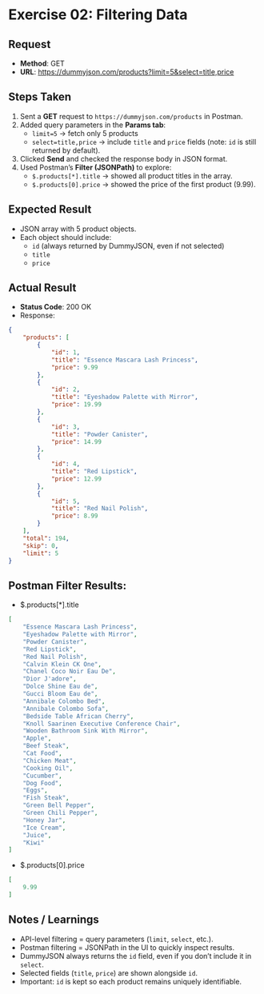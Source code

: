 # Exercise 02: Filtering Data

## Request
- **Method**: GET
- **URL**: https://dummyjson.com/products?limit=5&select=title,price

## Steps Taken
1. Sent a **GET** request to `https://dummyjson.com/products` in Postman.
2. Added query parameters in the **Params tab**:
   - `limit=5` → fetch only 5 products
   - `select=title,price` → include `title` and `price` fields (note: `id` is still returned by default).
3. Clicked **Send** and checked the response body in JSON format.
4. Used Postman’s **Filter (JSONPath)** to explore:
   - `$.products[*].title` → showed all product titles in the array.
   - `$.products[0].price` → showed the price of the first product (9.99).

## Expected Result
- JSON array with 5 product objects.
- Each object should include:
  - `id` (always returned by DummyJSON, even if not selected)
  - `title`
  - `price`

## Actual Result
- **Status Code**: 200 OK
- Response:

```json
{
    "products": [
        {
            "id": 1,
            "title": "Essence Mascara Lash Princess",
            "price": 9.99
        },
        {
            "id": 2,
            "title": "Eyeshadow Palette with Mirror",
            "price": 19.99
        },
        {
            "id": 3,
            "title": "Powder Canister",
            "price": 14.99
        },
        {
            "id": 4,
            "title": "Red Lipstick",
            "price": 12.99
        },
        {
            "id": 5,
            "title": "Red Nail Polish",
            "price": 8.99
        }
    ],
    "total": 194,
    "skip": 0,
    "limit": 5
}
```

## Postman Filter Results:
- $.products[*].title

```json
[
    "Essence Mascara Lash Princess",
    "Eyeshadow Palette with Mirror",
    "Powder Canister",
    "Red Lipstick",
    "Red Nail Polish",
    "Calvin Klein CK One",
    "Chanel Coco Noir Eau De",
    "Dior J'adore",
    "Dolce Shine Eau de",
    "Gucci Bloom Eau de",
    "Annibale Colombo Bed",
    "Annibale Colombo Sofa",
    "Bedside Table African Cherry",
    "Knoll Saarinen Executive Conference Chair",
    "Wooden Bathroom Sink With Mirror",
    "Apple",
    "Beef Steak",
    "Cat Food",
    "Chicken Meat",
    "Cooking Oil",
    "Cucumber",
    "Dog Food",
    "Eggs",
    "Fish Steak",
    "Green Bell Pepper",
    "Green Chili Pepper",
    "Honey Jar",
    "Ice Cream",
    "Juice",
    "Kiwi"
]
```
- $.products[0].price

```json
[
    9.99
]
```

## Notes / Learnings
- API-level filtering = query parameters (`limit`, `select`, etc.).
- Postman filtering = JSONPath in the UI to quickly inspect results.
- DummyJSON always returns the `id` field, even if you don’t include it in `select`.
- Selected fields (`title`, `price`) are shown alongside `id`.
- Important: `id` is kept so each product remains uniquely identifiable.
